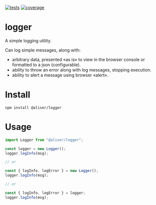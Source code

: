 [![tests](https://github.com/murolem/logger/actions/workflows/test.yml/badge.svg)](https://github.com/murolem/logger/actions)
[![coverage](https://codecov.io/gh/murolem/logger/branch/main/graph/badge.svg?token=TnonWYz4U8)](https://codecov.io/gh/murolem/logger)

# logger

A simple logging utility.

Can log simple messages, along with:

-   arbitrary data, presented «as is» to view in the browser console or formatted to a json (configurable).
-   ability to throw an error along with log messages, stopping execution.
-   ability to alert a message using browser «alert».

# Install

```shell
npm install @aliser/logger
```

# Usage

```ts
import Logger from "@aliser/logger";

const logger = new Logger();
logger.logInfo(msg);

// or

const { logInfo, logError } = new Logger();
logger.logInfo(msg);

// or

const { logInfo, logError } = logger;
logger.logInfo(msg);
```
